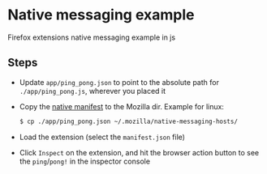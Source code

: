 # Native messaging example

Firefox extensions native messaging example in js


## Steps

- Update `app/ping_pong.json` to point to the absolute path for `./app/ping_pong.js`, wherever you placed it

- Copy the [native manifest](https://developer.mozilla.org/en-US/docs/Mozilla/Add-ons/WebExtensions/Native_manifests) to the Mozilla dir. Example for linux:  

  ```sh
  $ cp ./app/ping_pong.json ~/.mozilla/native-messaging-hosts/
  ```

- Load the extension (select the `manifest.json` file)

- Click `Inspect` on the extension, and hit the browser action button to see the `ping`/`pong!` in the inspector console
